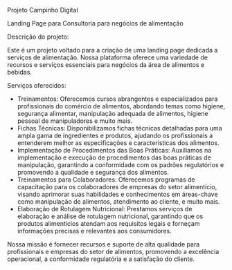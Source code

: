 Projeto Campinho Digital 

Landing Page para Consultoria para negócios de alimentação

Descrição do projeto: 

Este é um projeto voltado para a criação de uma landing page dedicada a serviços de alimentação. Nossa plataforma oferece uma variedade de recursos e serviços essenciais para negócios da área de alimentos e bebidas.

Serviços oferecidos:
- Treinamentos: Oferecemos cursos abrangentes e especializados para profissionais do comércio de alimentos, abordando temas como higiene, segurança alimentar, manipulação adequada de alimentos, higiene pessoal de manipuladores e muito mais.
- Fichas Técnicas: Disponibilizamos fichas técnicas detalhadas para uma ampla gama de ingredientes e produtos, ajudando os profissionais a entenderem melhor as especificações e características dos alimentos.
- Implementação de Procedimentos das Boas Práticas: Auxiliamos na implementação e execução de procedimentos das boas práticas de manipulação, garantindo a conformidade com os padrões regulatórios e promovendo a qualidade e segurança dos alimentos.
- Treinamentos para Colaboradores: Oferecemos programas de capacitação para os colaboradores de empresas do setor alimentício, visando aprimorar suas habilidades e conhecimentos em áreas-chave como manipulação de alimentos, atendimento ao cliente, e muito mais.
- Elaboração de Rotulagem Nutricional: Prestamos serviços de elaboração e análise de rotulagem nutricional, garantindo que os produtos alimentícios atendam aos requisitos legais e forneçam informações precisas e relevantes aos consumidores.

Nossa missão é fornecer recursos e suporte de alta qualidade para profissionais e empresas do setor de alimentos, promovendo a excelência operacional, a conformidade regulatória e a satisfação do cliente.


